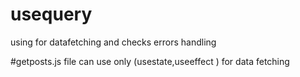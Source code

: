 # usequery
using for datafetching and checks errors handling


#getposts.js  file can use only (usestate,useeffect ) for data fetching
